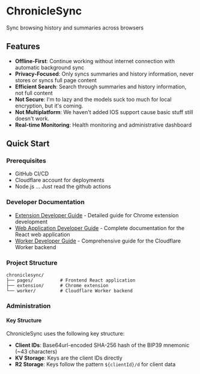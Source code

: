 # ChronicleSync

Sync browsing history and summaries across browsers

## Features

- **Offline-First**: Continue working without internet connection with automatic background sync
- **Privacy-Focused**: Only syncs summaries and history information, never stores or syncs full page content
- **Efficient Search**: Search through summaries and history information, not full content
- **Not Secure**: I'm to lazy and the models suck too much for local encryption, but it's coming.
- **Not Multiplatform**: We haven't added IOS support cause basic stuff still doesn't work.
- **Real-time Monitoring**: Health monitoring and administrative dashboard

## Quick Start

### Prerequisites
- GitHub CI/CD
- Cloudflare account for deployments
- Node.js ... Just read the github actions

### Developer Documentation
- [Extension Developer Guide](extension/DEVELOPER.md) - Detailed guide for Chrome extension development
- [Web Application Developer Guide](pages/DEVELOPER.md) - Complete documentation for the React web application
- [Worker Developer Guide](worker/DEVELOPER.md) - Comprehensive guide for the Cloudflare Worker backend

### Project Structure

```
chroniclesync/
├── pages/          # Frontend React application
├── extension/      # Chrome extension
└── worker/         # Cloudflare Worker backend
```

### Administration

#### Key Structure
ChronicleSync uses the following key structure:

- **Client IDs**: Base64url-encoded SHA-256 hash of the BIP39 mnemonic (~43 characters)
- **KV Storage**: Keys are the client IDs directly
- **R2 Storage**: Keys follow the pattern `${clientId}/d` for client data


